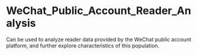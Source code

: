 # WeChat_Public_Account_Reader_Analysis
Can be used to analyze reader data provided by the WeChat public account platform, and further explore characteristics of this population.
